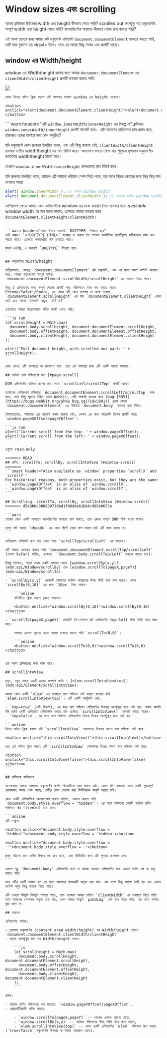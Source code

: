 # Window sizes এবং scrolling

আমরা ব্রাউজার উইন্ডোর width এবং height কীভাবে পেতে পারি? scrolled out অংশটুকু সহ ডকুমেন্টের সম্পূর্ণ width এবং height পেতে পারি? জাভাস্ক্রিপ্টের সাহায্যে কীভাবে পেজে স্ক্রল করতে পারি?

এই সমস্ত তথ্যের জন্য আমরা রুট ডকুমেন্ট এলিমেন্ট `document.documentElement` ব্যবহার করতে পারি, যেটি দ্বারা বুঝানো হয় `<html>` ট্যাগ। তবে এর আরো কিছু মেথড এবং প্রপার্টি আছে।

## window এর Width/height

window এর Width/height জানার জন্য আমরা  `document.documentElement` এর `clientWidth/clientHeight` প্রপার্টি ব্যবহার করতে পারি:

![](document-client-width-height.svg)

```online
যেমন নিচের বাটনে ক্লিক করলে এটি আপনার বর্তমান window এর height দেখাবে:

<button onclick="alert(document.documentElement.clientHeight)">alert(document.documentElement.clientHeight)</button>
```

````warn header="এটি `window.innerWidth/innerHeight` এর বিকল্প না"
ব্রাউজার `window.innerWidth/innerHeight` প্রপার্টি সাপোর্ট করে।  এটি আমাদের চাহিদামত মান প্রদান করে, তারপরও এদের ব্যবহার করা কেন অনুচিত?

যদি ডকুমেন্টে কোন স্ক্রলবার উপস্থিত থাকে, এবং এটি কিছু জায়গা নেই, `clientWidth/clientHeight` স্ক্রলবার ব্যতীত width/height এর মান রিটার্ন করে। অন্যভাবে বলতে গেলে এরা শুধুমাত্র দৃশ্যমান ডকুমেন্টের কন্টেন্টের width/height রিটার্ন করে।

যেখানে `window.innerWidth/innerHeight` স্ক্রলবারসহ মান রিটার্ন করে।

যদি স্ক্রলবার উপস্থিত থাকে, তাহলে এটি সামান্য পরিমান স্পেস নিতে পারে, যার ফলে নিচের কোডের জন্য ভিন্ন ভিন্ন মান দেখাতে পারে:
```js run
alert( window.innerWidth ); // সম্পূর্ণ window width
alert( document.documentElement.clientWidth ); // স্ক্রলবার ব্যতীত window width
```

বেশিরভাগ ক্ষেত্রে আমরা কোন এলিমেন্টকে window এর মধ্যে অবস্থান দিতে স্ক্রলবার ছাড়া *available* window width এর মান জানা লাগবে, এক্ষেত্রে আমরা ব্যবহার করব `documentElement.clientHeight/clientWidth`।
````

```warn header="সবার উপরে অবশ্যই `DOCTYPE` লিখতে হবে"
নোট করুন: `<!DOCTYPE HTML>` ব্যবহার না করলে টপ লেভেল জ্যামিতিক প্রপার্টিগুলো সঠিকভাবে কাজ নাও করতে পারে। এক্ষেত্রে অনাকাঙ্খীত মান দেখাতে পারে।

মডার্ন HTML এ অবশ্যই `DOCTYPE` লিখতে হবে।
```

## ডকুমেন্টের Width/height

তাত্ত্বিকভাবে, যেহেতু `document.documentElement` রুট ডকুমেন্ট, এবং এর মধ্যে সকল কন্টেন্ট অবস্থান করে, আমরা ডকুমেন্টের সম্পূর্ণ সাইজ `document.documentElement.scrollWidth/scrollHeight` এর মাধ্যমে নিতে পারে।

কিন্তু ঐ এলিমেন্টের জন্য সম্পূর্ণ পেজের প্রপার্টি সমূহ সঠিকভাবে কাজ নাও করতে পারে। Chrome/Safari/Opera, এর ক্ষেত্রে যদি কোন স্ক্রলবার না থাকে তাহলে `documentElement.scrollHeight` এর মান `documentElement.clientHeight` থেকে ছোট হতে পারে! ব্যাপারটা অদ্ভুত, তাই না?

এইক্ষেত্রে আমরা নিম্নোক্তভাবে সঠিক মানটি পেতে পারি:

```js run
let scrollHeight = Math.max(
  document.body.scrollHeight, document.documentElement.scrollHeight,
  document.body.offsetHeight, document.documentElement.offsetHeight,
  document.body.clientHeight, document.documentElement.clientHeight
);

alert('Full document height, with scrolled out part: ' + scrollHeight);
```

এমন কেন? এটি আপাতত না জানলেও হবে। তবে এই সমস্যার জন্য এটি একটি ভালো সমাধান।

## বর্তমান স্ক্রল পজিশনের মান [#page-scroll]

DOM এলিমেন্টের বর্তমান স্ক্রলের মান পেতে `scrollLeft/scrollTop` প্রপার্টি আছে।

বর্তমানের বেশিরভাগ ব্রাউজারে `document.documentElement.scrollLeft/scrollTop` কাজ করে, তবে কিছু পুরনো ইঞ্জিন যেমন WebKit, যেটি সাফারি ব্যবহার করে (bug [5991](https://bugs.webkit.org/show_bug.cgi?id=5991)) এদের ক্ষেত্রে `document.documentElement` এর পরিবর্তে `document.body` ব্যবহার করা উচিত।

সৌভাগ্যক্রমে, আমাদের এত ঝামেলা করার দরকার নেই, কেননা এর জন্য আরেকটি বিশেষ প্রপার্টি আছে `window.pageXOffset/pageYOffset`:

```js run
alert('Current scroll from the top: ' + window.pageYOffset);
alert('Current scroll from the left: ' + window.pageXOffset);
```

এগুলো read-only.

<<<<<<< HEAD
## স্ক্রলিং: scrollTo, scrollBy, scrollIntoView [#window-scroll]
=======
```smart header="Also available as `window` properties `scrollX` and `scrollY`"
For historical reasons, both properties exist, but they are the same:
- `window.pageXOffset` is an alias of `window.scrollX`.
- `window.pageYOffset` is an alias of `window.scrollY`.
```

## Scrolling: scrollTo, scrollBy, scrollIntoView [#window-scroll]
>>>>>>> d5e8b6d308869738bd1f08dde62b64c969b0673e

```warn
পেজের কোন একটি অবস্থানে জাভাস্ক্রিপ্টের সাহায্যে স্ক্রল করতে, তবে এজন্য সম্পূর্ণ DOM বিল্ট হওয়া লাগবে।

যেমন যদি আমরা `<head>` এর কোন স্ক্রিপ্ট থেকে স্ক্রল করতে চাই এটি কাজ করবে না।
```

বেশিরভাগ এলিমেন্ট স্ক্রল করা যেতে পারে `scrollTop/scrollLeft` এর মাধ্যমে।

এটি আমরা এভাবেও করতে পারি `document.documentElement.scrollTop/scrollLeft` (কেবল Safari ব্যতীত, এক্ষেত্রে  `document.body.scrollTop/Left` ব্যবহার করতে হবে)।

বিকল্প হিসেবে, আরো সহজ একটি সমাধান আছে [window.scrollBy(x,y)](mdn:api/Window/scrollBy) এবং [window.scrollTo(pageX,pageY)](mdn:api/Window/scrollTo)।

- `scrollBy(x,y)` মেথডটি আমাদের বর্তমান অবস্থানের উপর ভিত্তি করে স্ক্রল করবে। যেমন `scrollBy(0,10)` এর জন্য `10px` নিচে নামবে।

    ```online
    বাটনটিতে ক্লিক করলে বুঝতে পারবেন:

    <button onclick="window.scrollBy(0,10)">window.scrollBy(0,10)</button>
    ```
- `scrollTo(pageX,pageY)` মেথডটি টপ-লেভেল রুট এলিমেন্টের top-left উপর ভিত্তি করে কাজ করে।

    পেজের একদম শুরুতে যেতে আমরা ব্যবহার করতে পারি `scrollTo(0,0)`।

    ```online
    <button onclick="window.scrollTo(0,0)">window.scrollTo(0,0)</button>
    ```

এরা সকল ব্রাউজারের জন্য কাজ করে।

## scrollIntoView

চলুন, নতুন আরো একটি মেথড সম্পর্কে জানি : [elem.scrollIntoView(top)](mdn:api/Element/scrollIntoView)।

আমরা কোন একটি `elem` এর অবস্থানে স্ক্রল পজিশন সেট করতে ব্যবহার করি `elem.scrollIntoView(top)`। এটি একটি আর্গুমেন্ট নেয়:

- `top=true` (এটি ডিফল্ট), এর জন্য স্ক্রল পজিশন এলিমেন্টের উপরের অংশটুকুর জন্য সেট হয়। অর্থাৎ আপনি যদি কোন একটি এলিমেন্টে নেভিগেশন করতে চান এক্ষেত্রে `scrollIntoView()` ব্যবহার করতে পারেন।
- `top=false`, এর জন্য স্ক্রল পজিশন এলিমেন্টের নিচের দিকের অংশটুকুর জন্য সেট হয়।

```online
নিচের বাটনে ক্লিক করলে এটি `scrollIntoView` সেকশনের উপরের অংশে স্ক্রল পজিশন সেট করে:

<button onclick="this.scrollIntoView()">this.scrollIntoView()</button>

এবং এই বাটনে ক্লিক করলে এটি `scrollIntoView` সেকশনের নিচের অংশে স্ক্রল পজিশন সেট করে:

<button onclick="this.scrollIntoView(false)">this.scrollIntoView(false)</button>
```

## স্ক্রলিংকে আটকানো

অনেকসময় আমরা আমাদের ডকুমেন্টের স্ক্রলিং ফিচারটিকে রোধ করতে চাই। যেমন যদি আমাদের এমন একটি গুরুত্বপূর্ণ মেসেজসহ কভার পেজ আছে, যেটির কোন মেসেজ দ্বারা ভিজিটরকে আকৃষ্ট করতে চাই।

কোন একটি এলিমেন্টকে আনস্ক্রলেবল করতে চাইলে, এভাবে করতে পারি `document.body.style.overflow = "hidden"`। এর ফলে আমাদের পেজটি বর্তমান স্ক্রলিং পজিশনে স্থির (freeze) হয়ে যাবে।

```online
এটি দেখুন:

<button onclick="document.body.style.overflow = 'hidden'">document.body.style.overflow = 'hidden'</button>

<button onclick="document.body.style.overflow = ''">document.body.style.overflow = ''</button>

প্রথম বাটনের জন্য স্ক্রলিং ফিচার বন্ধ হয়ে যাবে, এবং দ্বিতীয়টির জন্য এটি পুনরায় স্ক্রলেবল হবে।
```

এভাবে শুধু `document.body` এলিমেন্টের জন্য না আমরা যেকোন এলিমেন্টের জন্য এভাবে স্ক্রলিং বন্ধ বা চালু করতে পারি।

তবে এটির একটি সমস্যা হল এর ফলে আমাদের স্ক্রলবারটি অদৃশ্য হয়ে যায়। যার ফলে কিছু জায়গা তৈরি হয় এবং এখানে কন্টেন্ট সমূহ কিছু জায়গা নিতে পারে।

এটি দেখতে কিছুটা বিদঘুটে লাগতে পারে, তবে এক্ষেত্রে আমরা চাইলে `clientWidth` এর সহায়তা নিতে পারি। যখন আমাদের স্পেসবার অদৃশ্য হয়ে যায়, তখন আমরা কিছুটা `padding` সেট করে দিতে পারি, যার ফলে পার্থক্য বুঝা যাবে না।

## সারাংশ

এলিমেন্টের সাইজ:

- দৃশ্যমান ডকুমেন্টের (content area width/height) এর Width/height পেতে: `document.documentElement.clientWidth/clientHeight`
- অদৃশ্য অংশটুকুর মান সহ Width/height পেতে:

    ```js
    let scrollHeight = Math.max(
      document.body.scrollHeight, document.documentElement.scrollHeight,
      document.body.offsetHeight, document.documentElement.offsetHeight,
      document.body.clientHeight, document.documentElement.clientHeight
    );
    ```

স্ক্রলিং:

- বর্তমান স্ক্রলিং পজিশনের মান জানতে: `window.pageYOffset/pageXOffset`.
- প্রোগ্রামাটিক্যালী স্ক্রলিং করতে:

    - `window.scrollTo(pageX,pageY)` -- পেজের একদম শুরুতে যেতে,
    - `window.scrollBy(x,y)` -- বর্তমান পজিশনের উপর ভিত্তি করে স্ক্রল করতে,
    - `elem.scrollIntoView(top)` -- কোন একটি এলিমেন্টের `elem` পজিশনে স্ক্রল করতে (`true/false` ডকুমেন্টের উপরের বা নিচের অবস্থানে যেতে).
